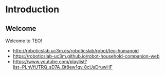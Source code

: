 # Introduction

## Welcome

Welcome to TEO!

- http://roboticslab.uc3m.es/roboticslab/robot/teo-humanoid
- https://roboticslab-uc3m.github.io/robot-household-companion-web
- https://www.youtube.com/playlist?list=PLhVfUTRQ_sD7A_Bt8ew1qv_8cUsDruwHF
